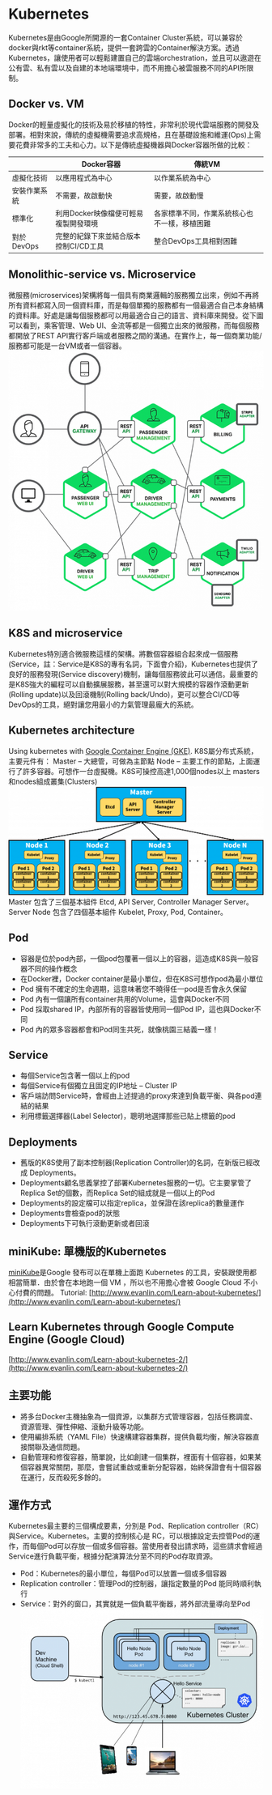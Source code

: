 # Kubernetes
Kubernetes是由Google所開源的一套Container Cluster系統，可以兼容於docker與rkt等container系統，提供一套跨雲的Container解決方案。透過Kubernetes，讓使用者可以輕鬆建置自己的雲端orchestration，並且可以遨遊在公有雲、私有雲以及自建的本地端環境中，而不用擔心被雲服務不同的API所限制。

## Docker vs. VM
Docker的輕量虛擬化的技術及易於移植的特性，非常利於現代雲端服務的開發及部署。相對來說，傳統的虛擬機需要追求高規格，且在基礎設施和維運(Ops)上需要花費非常多的工夫和心力。以下是傳統虛擬機器與Docker容器所做的比較：

|              | Docker容器                           | 傳統VM                                       |
|--------------|--------------------------------------|----------------------------------------------|
| 虛擬化技術   | 以應用程式為中心                     | 以作業系統為中心                             |
| 安裝作業系統 | 不需要，故啟動快                     | 需要，故啟動慢                               |
| 標準化       | 利用Docker映像檔便可輕易複製開發環境 | 各家標準不同，作業系統核心也不一樣，移植困難 |
| 對於DevOps   | 完整的紀錄下來並結合版本控制CI/CD工具| 整合DevOps工具相對困難                       |

## Monolithic-service vs. Microservice
微服務(microservices)架構將每一個具有商業邏輯的服務獨立出來，例如不再將所有資料都寫入同一個資料庫，而是每個單獨的服務都有一個最適合自己本身結構的資料庫。好處是讓每個服務都可以用最適合自己的語言、資料庫來開發。從下圖可以看到，乘客管理、Web UI、金流等都是一個獨立出來的微服務，而每個服務都開放了REST API實行客戶端或者服務之間的溝通。在實作上，每一個商業功能/服務都可能是一台VM或者一個容器。
![alt text](microservice.png "microservice")

## K8S and microservice
Kubernetes特別適合微服務這樣的架構。將數個容器組合起來成一個服務(Service，註：Service是K8S的專有名詞，下面會介紹)，Kubernetes也提供了良好的服務發現(Service discovery)機制，讓每個服務彼此可以通信。最重要的是K8S強大的編程可以自動擴展服務，甚至還可以對大規模的容器作滾動更新(Rolling update)以及回滾機制(Rolling back/Undo)，更可以整合CI/CD等DevOps的工具，絕對讓您用最小的力氣管理最龐大的系統。

## Kubernetes architecture
Using kubernetes with [Google Container Engine (GKE)](https://cloud.google.com/container-engine/docs/).
K8S屬分布式系統，主要元件有：
Master – 大總管，可做為主節點
Node – 主要工作的節點，上面運行了許多容器。可想作一台虛擬機。K8S可操控高達1,000個nodes以上
masters和nodes組成叢集(Clusters)
![alt text](k8s_arch.png "K8S Architecture")
Master 包含了三個基本組件 Etcd, API Server, Controller Manager Server。
Server Node 包含了四個基本組件 Kubelet, Proxy, Pod, Container。

## Pod
* 容器是位於pod內部，一個pod包覆著一個以上的容器，這造成K8S與一般容器不同的操作概念
* 在Docker裡，Docker container是最小單位，但在K8S可想作pod為最小單位
* Pod 擁有不確定的生命週期，這意味著您不曉得任一pod是否會永久保留
* Pod 內有一個讓所有container共用的Volume，這會與Docker不同
* Pod 採取shared IP，內部所有的容器皆使用同一個Pod IP，這也與Docker不同
* Pod 內的眾多容器都會和Pod同生共死，就像桃園三結義一樣！

## Service
* 每個Service包含著一個以上的pod
* 每個Service有個獨立且固定的IP地址 – Cluster IP
* 客戶端訪問Service時，會經由上述提過的proxy來達到負載平衡、與各pod連結的結果
* 利用標籤選擇器(Label Selector)，聰明地選擇那些已貼上標籤的pod

## Deployments
* 舊版的K8S使用了副本控制器(Replication Controller)的名詞，在新版已經改成 Deployments。
* Deployments顧名思義掌控了部署Kubernetes服務的一切。它主要掌管了Replica Set的個數，而Replica Set的組成就是一個以上的Pod
* Deployments的設定檔可以指定replica，並保證在該replica的數量運作
* Deployments會檢查pod的狀態
* Deployments下可執行滾動更新或者回滾

## miniKube: 單機版的Kubernetes
[miniKube](https://github.com/kubernetes/minikube)是Google 發布可以在單機上面跑 Kubernetes 的工具，安裝跟使用都相當簡單．由於會在本地跑一個 VM ，所以也不用擔心會被 Google Cloud 不小心付費的問題。
Tutorial: [http://www.evanlin.com/Learn-about-kubernetes/](http://www.evanlin.com/Learn-about-kubernetes/)

## Learn Kubernetes through Google Compute Engine (Google Cloud)
[http://www.evanlin.com/Learn-about-kubernetes-2/](http://www.evanlin.com/Learn-about-kubernetes-2/)

## 主要功能
* 將多台Docker主機抽象為一個資源，以集群方式管理容器，包括任務調度、資源管理、彈性伸縮、滾動升級等功能。
* 使用編排系統（YAML File）快速構建容器集群，提供負載均衡，解決容器直接關聯及通信問題。
* 自動管理和修復容器，簡單說，比如創建一個集群，裡面有十個容器，如果某個容器異常關閉，那麼，會嘗試重啟或重新分配容器，始終保證會有十個容器在運行，反而殺死多餘的。

## 運作方式
Kubernetes最主要的三個構成要素，分別是 Pod、Replication controller（RC）與Service。Kubernetes。主要的控制核心是 RC，可以根據設定去控管Pod的運作，而每個Pod可以存放一個或多個容器。當使用者發出請求時，這些請求會經過Service進行負載平衡，根據分配演算法分至不同的Pod存取資源。
* Pod：Kubernetes的最小單位，每個Pod可以放置一個或多個容器
* Replication controller：管理Pod的控制器，讓指定數量的Pod 能同時順利執行
* Service：對外的窗口，其實就是一個負載平衡器，將外部流量導向至Pod
![alt text](k8s-architecture.png "K8S Architecture")


